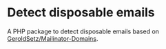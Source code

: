 # Detect disposable emails
A PHP package to detect disposable emails based on [GeroldSetz/Mailinator-Domains](https://github.com/GeroldSetz/Mailinator-Domains).
